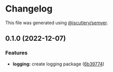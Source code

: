 # Changelog

This file was generated using [@jscutlery/semver](https://github.com/jscutlery/semver).

## 0.1.0 (2022-12-07)


### Features

* **logging:** create logging package ([6b39774](https://github.com/notional-finance/notional-monorepo/commit/6b39774306830d3a496965d079a77d1898f82fae))
